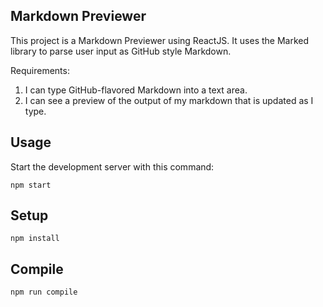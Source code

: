 Markdown Previewer
---
 
This project is a Markdown Previewer using ReactJS. It uses the Marked library to parse user input as GitHub style Markdown.

Requirements:
1. I can type GitHub-flavored Markdown into a text area.
2. I can see a preview of the output of my markdown that is updated as I type. 
 
 
Usage
---
 
Start the development server with this command:
 
```
npm start
```

 
Setup
---
 
```
npm install
```
 
 
 
Compile
---
 
```
npm run compile
```
